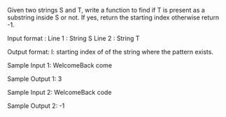 Given two strings S and T, write a function to find if T is present as a substring inside S or not. If yes, return the starting index otherwise return -1.

Input format :
Line 1 : String S
Line 2 : String T

Output format:
I: starting index of of the string where the pattern exists. 

Sample Input 1:
WelcomeBack
come 

Sample Output 1:
3

Sample Input 2:
WelcomeBack
code

Sample Output 2:
-1